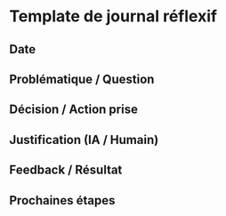 # Template de journal réflexif

## Date

## Problématique / Question

## Décision / Action prise

## Justification (IA / Humain)

## Feedback / Résultat

## Prochaines étapes
